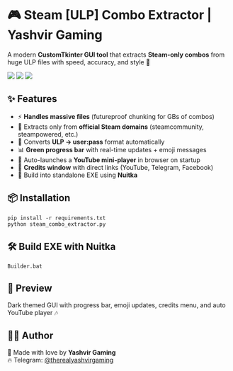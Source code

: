 <h1>🎮 Steam [ULP] Combo Extractor | Yashvir Gaming</h1>

<p>A modern <b>CustomTkinter GUI tool</b> that extracts <b>Steam-only combos</b> from huge ULP files with speed, accuracy, and style 🚀</p>

<img src="https://img.shields.io/badge/Python-3.10%2B-blue">
<img src="https://img.shields.io/badge/GUI-CustomTkinter-green">
<img src="https://img.shields.io/badge/YouTube-Mini_Player🎵-red">

<h2>✨ Features</h2>
<ul>
  <li>⚡ <b>Handles massive files</b> (futureproof chunking for GBs of combos)</li>
  <li>🎯 Extracts only from <b>official Steam domains</b> (steamcommunity, steampowered, etc.)</li>
  <li>📂 Converts <b>ULP → user:pass</b> format automatically</li>
  <li>📊 <b>Green progress bar</b> with real-time updates + emoji messages</li>
  <li>🎵 Auto-launches a <b>YouTube mini-player</b> in browser on startup</li>
  <li>📜 <b>Credits window</b> with direct links (YouTube, Telegram, Facebook)</li>
  <li>🚀 Build into standalone EXE using <b>Nuitka</b></li>
</ul>

<h2>📦 Installation</h2>
<pre><code>pip install -r requirements.txt
python steam_combo_extractor.py
</code></pre>

<h2>🛠 Build EXE with Nuitka</h2>
<pre><code>Builder.bat
</code></pre>

<h2>📸 Preview</h2>
<p>Dark themed GUI with progress bar, emoji updates, credits menu, and auto YouTube player 🎶</p>

<h2>👨‍💻 Author</h2>
<p>💪 Made with love by <b>Yashvir Gaming</b><br>
🔥 Telegram: <a href="https://t.me/therealyashvirgaming">@therealyashvirgaming</a></p>
